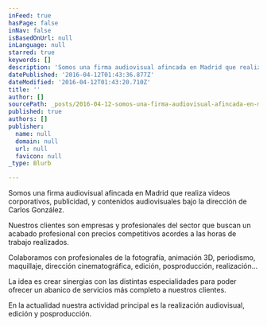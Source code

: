 ```yaml
---
inFeed: true
hasPage: false
inNav: false
isBasedOnUrl: null
inLanguage: null
starred: true
keywords: []
description: 'Somos una firma audiovisual afincada en Madrid que realiza videos corporativos, publicidad, y contenidos audiovisuales bajo la dirección de Carlos González.'
datePublished: '2016-04-12T01:43:36.877Z'
dateModified: '2016-04-12T01:43:20.710Z'
title: ''
author: []
sourcePath: _posts/2016-04-12-somos-una-firma-audiovisual-afincada-en-madrid-que-realiza-v.md
published: true
authors: []
publisher:
  name: null
  domain: null
  url: null
  favicon: null
_type: Blurb

---
```

Somos una firma audiovisual afincada en Madrid que realiza videos corporativos, publicidad, y contenidos audiovisuales bajo la dirección de Carlos González.

Nuestros clientes son empresas y profesionales del sector que buscan un acabado profesional con precios competitivos acordes a las horas de trabajo realizados.

Colaboramos con profesionales de la fotografía, animación 3D, periodismo, maquillaje, dirección cinematográfica, edición, posproducción, realización...

La idea es crear sinergias con las distintas especialidades para poder ofrecer un abanico de servicios más completo a nuestros clientes.

En la actualidad nuestra actividad principal es la realización audiovisual, edición y posproducción.